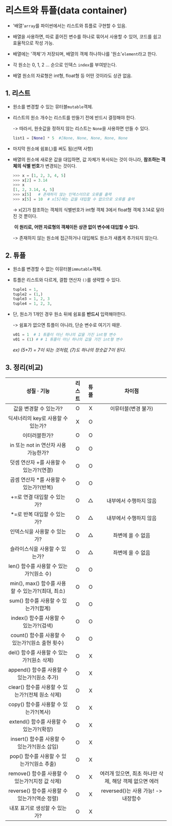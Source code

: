 # 리스트와 튜플(data container)

- '배열'`array`를 파이썬에서는 리스트와 튜플로 구현할 수 있음.

- 배열을 사용하면, 따로 흩어진 변수를 하나로 묶어서 사용할 수 있어, 코드를 쉽고 효율적으로 작성 가능.

- 배열에는 '객체'가 저장되며, 배열의 객체 하나하나를 '원소'`element`라고 한다. 

- 각 원소는 0, 1, 2 ... 순으로 인덱스 `index`를 부여받는다.

- 배열 원소의 자료형은 int형, float형 등 어떤 것이라도 상관 없음.

  

## 1. 리스트

- 원소를 변경할 수 있는 뮤터블`mutable`객체.

- 리스트의 원소 개수는 리스트를 만들기 전에 반드시 결정해야 한다.

  -> 따라서, 원솟값을 정하지 않는 리스트는 `None`을 사용하면 만들 수 있다.

  ~~~ python
  list1 = [None] * 5  #[None, None, None, None, None
  ~~~

- 마지막 원소에 쉼표(,)를 써도 됨(선택 사항)

- 배열의 원소에 새로운 값을 대입하면, 값 자체가 복사되는 것이 아니라, **참조하는 객체의 식별 번호**가 변경되는 것이다.

  ~~~python
  >>> x = [1, 2, 3, 4, 5]
  >>> x[2] = 3.14  
  >>> x
  [1, 2, 3.14, 4, 5]
  >>> x[5]   # 존재하지 않는 인덱스이므로 오류를 출력
  >>> x[5] = 10  # x[5]에는 값을 대입할 수 없으므로 오류를 출력
  ~~~

  -> x[2]가 참조하는 객체의 식별번호가 int형 객체 3에서 float형 객체 3.14로 달라진 것 뿐이다.

  ​    **이 원리로, 어떤 자료형의 객체이든 상관 없이 변수에 대입할 수 있다.**

  -> 존재하지 않는 원소에 접근하거나 대입해도 원소가 새롭게 추가되지 않는다.

  

## 2. 튜플

- 원소를 변경할 수 없는 이뮤터블`immutable`객체.

- 튜플은 리스트와 다르게, 결합 연산자 `()`를 생략할 수 있다.

  ~~~ python
  tuple1 = 1,
  tuple2 = (1,)
  tuple3 = 1, 2, 3
  tuple4 = 1, 2, 3,
  ~~~

- 단, 원소가 1개인 경우 원소 뒤에 쉼표를 **반드시** 입력해야한다.

  -> 쉼표가 없으면 튜플이 아니라, 단순 변수로 여기기 때문.

  ~~~python
  v01 = 1  # 1 튜플이 아닌 하나의 값을 가진 int형 변수
  v01 = (1) # # 1 튜플이 아닌 하나의 값을 가진 int형 변수
  ~~~

  *ex) (5+7) = 7이 되는 것처럼, (7)도 하나의 정숫값 7이 된다.*



## 3. 정리(비교)

|                    성질 · 기능                    | 리스트 | 튜플 |                         차이점                         |
| :-----------------------------------------------: | :----: | :--: | :----------------------------------------------------: |
|              값을 변경할 수 있는가?               |   O    |  X   |                  이뮤터블(변경 불가)                   |
|        딕셔너리의 key로 사용할 수 있는가?         |   X    |  O   |                                                        |
|                   이터러블한가?                   |   O    |  O   |                                                        |
|       in 또는 not in 연산자 사용 가능한가?        |   O    |  O   |                                                        |
|      덧셈 연산자 +를 사용할 수 있는가?(연결)      |   O    |  O   |                                                        |
|      곱셈 연산자 *를 사용할 수 있는가?(반복)      |   O    |  O   |                                                        |
|            +=로 연결 대입할 수 있는가?            |   O    |  △   |                 내부에서 수행하지 않음                 |
|            *=로 반복 대입할 수 있는가?            |   O    |  △   |                 내부에서 수행하지 않음                 |
|           인덱스식을 사용할 수 있는가?            |   O    |  △   |                   좌변에 올 수 없음                    |
|          슬라이스식을 사용할 수 있는가?           |   O    |  △   |                   좌변에 올 수 없음                    |
|      len() 함수를 사용할 수 있는가?(원소 수)      |   O    |  O   |                                                        |
| min(), max() 함수를 사용할 수 있는가?(최대, 최소) |   O    |  O   |                                                        |
|       sum() 함수를 사용할 수 있는가?(합계)        |   O    |  O   |                                                        |
|      index() 함수를 사용할 수 있는가?(검색)       |   O    |  O   |                                                        |
| count() 함수를 사용할 수 있는가?(원소 출현 횟수)  |   O    |  O   |                                                        |
|     del() 함수를 사용할 수 있는가?(원소 삭제)     |   O    |  X   |                                                        |
|   append() 함수를 사용할 수 있는가?(원소 추가)    |   O    |  X   |                                                        |
| clear() 함수를 사용할 수 있는가?(전체 원소 삭제)  |   O    |  X   |                                                        |
|       copy() 함수를 사용할 수 있는가?(복사)       |   O    |  X   |                                                        |
|      extend() 함수를 사용할 수 있는가?(확장)      |   O    |  X   |                                                        |
|   insert() 함수를 사용할 수 있는가?(원소 삽입)    |   O    |  X   |                                                        |
|     pop() 함수를 사용할 수 있는가?(원소 추출)     |   O    |  X   |                                                        |
|  remove() 함수를 사용할 수 있는가?(지정 값 삭제)  |   O    |  X   | 여러개 있으면, 최초 하나만 삭제, 해당 객체 없으면 에러 |
|   reverse() 함수를 사용할 수 있는가?(역순 정렬)   |   O    |  X   |          reversed()는 사용 가능! -> 내장함수           |
|           내포 표기로 생성할 수 있는가?           |   O    |  X   |                                                        |